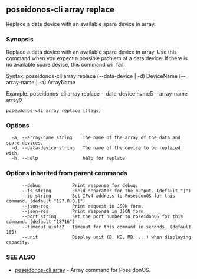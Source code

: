 ## poseidonos-cli array replace

Replace a data device with an available spare device in array.

### Synopsis


Replace a data device with an available spare device in array. Use this command when you expect
a possible problem of a data device. If there is no available spare device, this command will fail.

Syntax:
	poseidonos-cli array replace (--data-device | -d) DeviceName (--array-name | -a) ArrayName

Example: 
	poseidonos-cli array replace --data-device nvme5 --array-name array0
          

```
poseidonos-cli array replace [flags]
```

### Options

```
  -a, --array-name string    The name of the array of the data and spare devices.
  -d, --data-device string   The name of the device to be replaced with.
  -h, --help                 help for replace
```

### Options inherited from parent commands

```
      --debug            Print response for debug.
      --fs string        Field separator for the output. (default "|")
      --ip string        Set IPv4 address to PoseidonOS for this command. (default "127.0.0.1")
      --json-req         Print request in JSON form.
      --json-res         Print response in JSON form.
      --port string      Set the port number to PoseidonOS for this command. (default "18716")
      --timeout uint32   Timeout for this command in seconds. (default 180)
      --unit             Display unit (B, KB, MB, ...) when displaying capacity.
```

### SEE ALSO

* [poseidonos-cli array](poseidonos-cli_array.md)	 - Array command for PoseidonOS.

